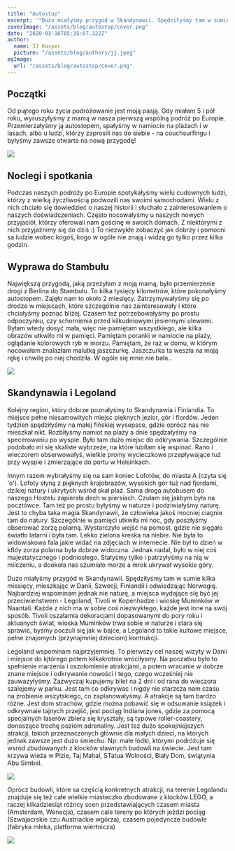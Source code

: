 ```yaml
---
title: "Autostop"
excerpt: '"Dużo miałyśmy przygód w Skandynawii. Spędziłyśmy tam w sumie kilka miesięcy, mieszkając w Danii, Szwecji, Finlandii i odwiedzając Norwegię. Najbardziej wspominam jednak nie naturę, a miejsca wydające się być jej przeciwieństwem.." '
coverImage: "/assets/blog/autostop/cover.png"
date: "2020-03-16T05:35:07.322Z"
author:
  name: JJ Kasper
  picture: "/assets/blog/authors/jj.jpeg"
ogImage:
  url: "/assets/blog/autostop/cover.png"
---
```


## Początki

Od piątego roku życia podróżowanie jest moją pasją. Gdy miałam 5 i pół roku, wyruszyłyśmy z mamą w nasza pierwszą wspólną podróż po Europie. Przemierzałyśmy ją autostopem, spałyśmy w namiocie na plażach i w lasach, albo u ludzi, którzy zaprosili nas do siebie - na couchsurfingu i byłyśmy zawsze otwarte na nową przygodę!

![](https://i.ibb.co/82gvVNW/10849739-10154934584980187-9059672037344221829-n.jpg)

## Noclegi i spotkania

Podczas naszych podróży po Europie spotykałyśmy wielu cudownych ludzi, którzy z wielką życzliwością podwozili nas swoimi samochodami. Wielu z nich chciało się dowiedzieć o naszej historii i słuchało z zainteresowaniem o naszych doświadczeniach. Często nocowałyśmy u naszych nowych przyjaciół, którzy oferowali nam gościnę w swoich domach. Z niektórymi z nich przyjaźnimy się do dziś :)
To niezwykłe zobaczyć jak dobrzy i pomocni sa ludzie wobec kogoś, kogo w ogóle nie znają i widzą go tylko przez kilka godzin.

## Wyprawa do Stambułu

Największą przygodą, jaką przeżyłam z moją mamą, było przemierzenie drogi z Berlina do Stambułu. To kilka tysięcy kilometrów, które pokonałyśmy autostopem. Zajęło nam to około 2 miesięcy. Zatrzymywałyśmy się po drodze w miejscach, które szczególnie nas zainteresowały i które chciałyśmy poznać bliżej. Czasem też potrzebowałyśmy po prostu odpoczynku, czy schornienia przed kilkudniowymi jesiennymi ulewami.
Byłam wtedy dosyć mała, więc nie pamiętam wszystkiego, ale kilka obrazów utkwiło mi w pamięci. Pamiętam poranki w namiocie na plaży, oglądanie kolorowych ryb w morzu. Pamiętam, że raz w domu, w którym nocowałam znalazłam malutką jaszczurkę. Jaszczurka ta weszła na moją rękę i chwilę po niej chodziła. W ogóle się mnie nie bała..

![](https://i.ibb.co/wYK0Xmp/10686626-333597630147772-6960214560755164048-n.jpg)

## Skandynawia i Legoland

Kolejny region, który dobrze poznałyśmy to Skandynawia i Finlandia. To miejsce pełne niesamowitych miejsc pięknych jezior, gór i fiordów.
Jeden tydzień spędziłyśmy na małej fińskiej wysepsce, gdzie oprócz nas nie mieszkał nikt. Rozbiłyśmy namiot na plaży a dnie spędzałyśmy na specerowaniu po wyspie. Było tam dużo miejsc do odkrywania. Szczególnie podobało mi się skaliste wybrzeże, na które lubiłam się wspinać. Rano i wieczorem obserwowałyś, wielkie promy wycieczkowe przepływające tuż przy wyspie i zmierzające do portu w Helsinkach.

Innym razem wybrałyśmy się na sam koniec Lofotów, do miasta A (czyta się 'o'). Lofoty słyną z pięknych krajobrazów, wysokich gór tuż nad fjordami, dzikiej natury i ukrytych wśród skał plaż. Sama droga autobusem do naszego Hostelu zapierała dech w piersiach. Czułam się jakbym była na pocztówce. Tam też po prostu byłyśmy w naturze i podziwiałyśmy naturę. Jest to chyba taka magia Skandynawii, że człowieka jakoś mocniej ciagnie tam do natury. Szczególnie w pamięci utkwiła mi noc, gdy poszłyśmy obserować zorzę polarną. Wystarczyło wejść na pomost, gdzie nie sięgało światło latarni i była tam. Lekko zielona kreska na niebie. Nie była to widowiskowa fala jakie widać na zdjęciach w internecie. Nie był to dzień w kßóy zorza polarna była dobrze widoczna. Jednak nadal, było w niej coś majestatycznego i podniosłego. Stałyśmy tylko i patrzyłyśmy na nią w milczeniu, a dookoła nas szumiało morze a mrok ukrywał wysokie góry.

Dużo miałyśmy przygód w Skandynawii. Spędziłyśmy tam w sumie kilka miesięcy, mieszkając w Danii, Szwecji, Finlandii i odwiedzając Norwegię. Najbardziej wspominam jednak nie naturę, a miejsca wydające się być jej przeciwieństwem - Legoland, Tivoli w Kopenhadze i wioskę Muminków w Naantali. Każde z nich ma w sobie coś niezwykłego, każde jest inne na swój sposób. Tivoli oszałamia dekoracjami dopasowanymi do pory roku i aktuanych świat, wioska Muminków trwa sobie w naturze i stara się sprawić, byśmy poczuli się jak w bajce, a Legoland to takie kultowe miejsce, pełne znajomych (przynajmniej dzieciom) kontrukcji.

Legoland wspominam najprzyjemniej. To pierwszy cel naszej wizyty w Danii i miejsce do kjtórego potem kilkakrotnie wróciłysmy. Na poczatku było to spełnienie marzenia i oszołomienie atrakcjami, a potem wracanie w dobrze znane miejsce i odkrywanie nowości i tego, czego wcześniej nie zauwazyłyśmy. Zazwyczaj kupujemy bilet na 2 dni i od rana do wieczora szalejemy w parku. Jest tam co odkrywac i nigdy nie starzcza nam czasu na zrobienie wszytskiego, co zaplanowałyśmy. A atrakcje są tam bardzo różne. Jest dom strachów, gdzie można pobawić się w odsuwanie ksiązek i odkrywnaie tajnych przejść, jest pociąg Indiana jones, gdzie za pomocą specjalnych laserów zbiera się kryształy, są typowe roller-coastery, donoszące trochę poziom adrenaliny. Jest tez dużo spokojniejszych atrakcji, takich przeznaczonych głównie dla małych dzieci, na których jednak zawsze jest dużo śmiechu. Np: małe łódki, którymi podróżuje się wsród zbudowanych z klocków sławnych budowli na świecie. Jest tam krzywa wieża w Pizie, Taj Mahal, STatua Wolności, Biały Dom, świątynia Abu Simbel.

![](https://estatravel.pl/uploads/i/img-39e94c22610414093a55f7a2aac1f98d.jpg)

Oprócz budowli, które sa częścią konkretnych atrakcji, na terenie Legolandu znajduje się też całe wielkie miasteczko zbodowane z klocków LEGO, a raczej kilkadziesiąt różncy scen przedstawiających czasem miasta (Amsterdam, Wenecja), czasem cale tereny po których jeździ pociąg (Szwajacrskie czu Austriackie wgórza), czasem pojedyncze budowle (fabryka mleka, platforma wiertnicza)

![](https://i.ibb.co/PjYQdkP/mamai-Laura.jpg)
